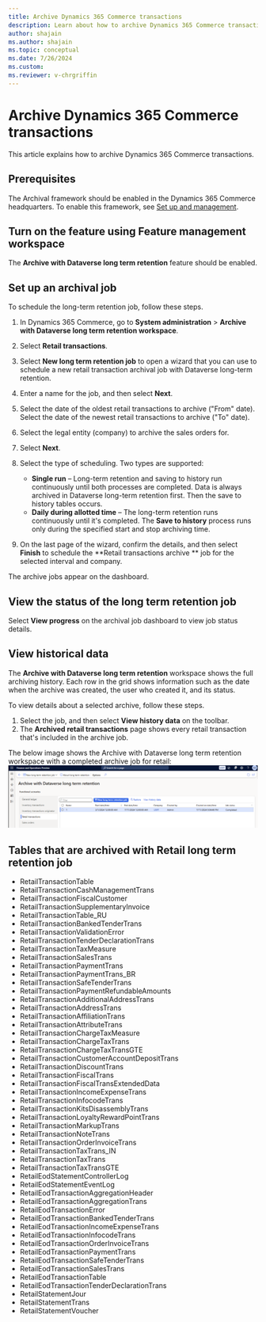 ```yaml
---
title: Archive Dynamics 365 Commerce transactions
description: Learn about how to archive Dynamics 365 Commerce transactions.
author: shajain
ms.author: shajain
ms.topic: conceptual
ms.date: 7/26/2024
ms.custom:
ms.reviewer: v-chrgriffin
---
```


# Archive Dynamics 365 Commerce transactions

This article explains how to archive Dynamics 365 Commerce transactions.

## Prerequisites

The Archival framework should be enabled in the Dynamics 365 Commerce headquarters. To enable this framework, see [Set up and management](archive-setup-manage.md).

## Turn on the feature using Feature management workspace

The **Archive with Dataverse long term retention** feature should be enabled.

## Set up an archival job

To schedule the long-term retention job, follow these steps.

1. In Dynamics 365 Commerce, go to **System administration** \> **Archive with Dataverse long term retention workspace**.
1. Select **Retail transactions**.
1. Select **New long term retention job** to open a wizard that you can use to schedule a new retail transaction archival job with Dataverse long-term retention.
1. Enter a name for the job, and then select **Next**.
1. Select the date of the oldest retail transactions to archive ("From" date). Select the date of the newest retail transactions to archive ("To" date).
1. Select the legal entity (company) to archive the sales orders for.
1. Select **Next**.
1. Select the type of scheduling. Two types are supported:

    - **Single run** – Long-term retention and saving to history run continuously until both processes are completed. Data is always archived in Dataverse long-term retention first. Then the save to history tables occurs.
    - **Daily during allotted time** – The long-term retention runs continuously until it's completed. The **Save to history** process runs only during the specified start and stop archiving time.

1. On the last page of the wizard, confirm the details, and then select **Finish** to schedule the **Retail transactions archive ** job for the selected interval and company.

The archive jobs appear on the dashboard.
    
## View the status of the long term retention job

Select **View progress** on the archival job dashboard to view job status details.

## View historical data

The **Archive with Dataverse long term retention** workspace shows the full archiving history. Each row in the grid shows information such as the date when the archive was created, the user who created it, and its status.

To view details about a selected archive, follow these steps.

1. Select the job, and then select **View history data** on the toolbar.
1. The **Archived retail transactions** page shows every retail transaction that's included in the archive job. 

The below image shows the Archive with Dataverse long term retention workspace with a completed archive job for retail:
![Archive with Dataverse long term retention workspace for Retail](./articles/commerce/media/Retail_LTR.png "Archive with Dataverse long term retention workspace for Retail")

## Tables that are archived with Retail long term retention job
- RetailTransactionTable
- RetailTransactionCashManagementTrans
- RetailTransactionFiscalCustomer
- RetailTransactionSupplementaryInvoice
- RetailTransactionTable_RU
- RetailTransactionBankedTenderTrans
- RetailTransactionValidationError
- RetailTransactionTenderDeclarationTrans
- RetailTransactionTaxMeasure
- RetailTransactionSalesTrans
- RetailTransactionPaymentTrans
- RetailTransactionPaymentTrans_BR
- RetailTransactionSafeTenderTrans
- RetailTransactionPaymentRefundableAmounts
- RetailTransactionAdditionalAddressTrans
- RetailTransactionAddressTrans
- RetailTransactionAffiliationTrans
- RetailTransactionAttributeTrans
- RetailTransactionChargeTaxMeasure
- RetailTransactionChargeTaxTrans
- RetailTransactionChargeTaxTransGTE
- RetailTransactionCustomerAccountDepositTrans
- RetailTransactionDiscountTrans
- RetailTransactionFiscalTrans
- RetailTransactionFiscalTransExtendedData
- RetailTransactionIncomeExpenseTrans
- RetailTransactionInfocodeTrans
- RetailTransactionKitsDisassemblyTrans
- RetailTransactionLoyaltyRewardPointTrans                          
- RetailTransactionMarkupTrans
- RetailTransactionNoteTrans
- RetailTransactionOrderInvoiceTrans
- RetailTransactionTaxTrans_IN
- RetailTransactionTaxTrans
- RetailTransactionTaxTransGTE
- RetailEodStatementControllerLog
- RetailEodStatementEventLog
- RetailEodTransactionAggregationHeader
- RetailEodTransactionAggregationTrans
- RetailEodTransactionError
- RetailEodTransactionBankedTenderTrans
- RetailEodTransactionIncomeExpenseTrans
- RetailEodTransactionInfocodeTrans
- RetailEodTransactionOrderInvoiceTrans
- RetailEodTransactionPaymentTrans
- RetailEodTransactionSafeTenderTrans
- RetailEodTransactionSalesTrans
- RetailEodTransactionTable
- RetailEodTransactionTenderDeclarationTrans
- RetailStatementJour
- RetailStatementTrans
- RetailStatementVoucher  

